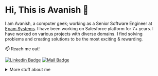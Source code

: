 # Hi, This is Avanish :wave: 

I am Avanish, a computer geek; working as a Senior Software Engineer at [Epam Systems](https://www.epam.com/). I have been working on Salesforce platform for 7+ years. I have worked on various projects with diverse domains. I find solving problems and creating solutions to be the most exciting & rewarding.


:mailbox: Reach me out!

[![Linkedin Badge](https://img.shields.io/badge/-Avanish%20Kumar-0e76a8?style=flat&labelColor=0e76a8&logo=linkedin&logoColor=white)](https://www.linkedin.com/in/avanish1707/) [![Mail Badge](https://img.shields.io/badge/-Avanish%20Kumar-c0392b?style=flat&labelColor=c0392b&logo=gmail&logoColor=white)](mailto:avanishkumar1707@hotmail.com)


<details>
    <summary>
        More stuff about me
    </summary>

### Profile Visits: 
![GitHub stats](https://github-readme-stats.vercel.app/api?username=avanishEpam&show_icons=true&theme=radical)


</details>
